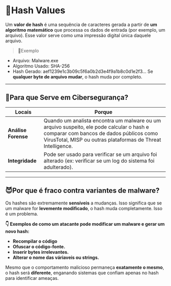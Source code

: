 # 🔽Hash Values

Um **valor de hash** é uma sequência de caracteres gerada a partir de **um algoritmo matemático** que processa os dados de entrada
(por exemplo, um arquivo). Esse valor serve como uma impressão digital única daquele arquivo.

>🧠Exemplo
- Arquivo: Malware.exe
- Algoritmo Usado: SHA-256
- Hash Gerado: aef1239e1c3b09c5f6a0b2d3e4f9a1b8c0d1e2f3...
Se **qualquer byte de arquivo mudar**, o hash muda por completo.
---

## 🧩Para que Serve em Cibersegurança?

| Locais | Porque                              |
|-------|------------------------------------------|
| **Análise Forense**   | Quando um analista encontra um malware ou um arquivo suspeito, ele pode calcular o hash e comparar com bancos de dados públicos como VirusTotal, MISP ou outras plataformas de Threat Intelligence. |
| **Integridade**  | Pode ser usado para verificar se um arquivo foi alterado (ex: verificar se um log do sistema foi adulterado). |

---

## 😈Por que é fraco contra variantes de malware?

Os hashes são extremamente **sensíveis** a mudanças. Isso significa que se um malware for **levemente modificado**, o hash muda completamente. Isso é um problema.

**👇 Exemplos de como um atacante pode modificar um malware e gerar um novo hash:**
- **Recompilar o código**
- **Ofuscar o código-fonte.**
- **Inserir bytes irrelevantes.**
- **Alterar o nome das váriaveis ou strings.**

Mesmo que o comportamento malicioso permaneça **exatamente o mesmo**, o hash será **diferente**, enganando sistemas que confiam apenas no hash para identificar ameaças.


